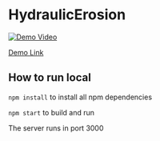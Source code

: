 # HydraulicErosion

[![Demo Video](http://img.youtube.com/vi/kODYdhiCr7o/0.jpg)](https://youtu.be/kODYdhiCr7o)

[Demo Link](https://ygr4789.github.io/HydraulicErosion-Simulation/)

## How to run local

`npm install` to install all npm dependencies

`npm start` to build and run

The server runs in port 3000
